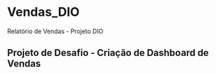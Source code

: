 # Vendas_DIO
Relatório de Vendas - Projeto DIO
## Projeto de Desafio - Criação de Dashboard de Vendas
